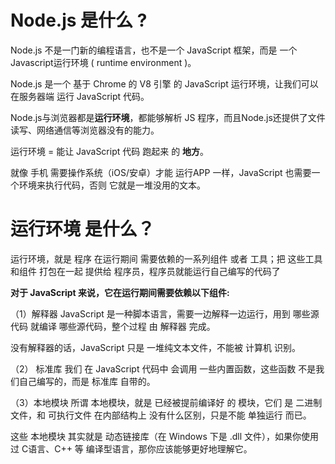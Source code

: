 # Node.js 是什么 ?   
Node.js 不是一门新的编程语言，也不是一个 JavaScript 框架，而是 一个 Javascript运行环境 ( runtime environment )。  

Node.js 是一个 基于 Chrome 的 V8 引擎 的 JavaScript 运行环境，让我们可以 在服务器端 运行 JavaScript 代码。  

Node.js与浏览器都是**运行环境**，都能够解析 JS 程序，而且Node.js还提供了文件读写、网络通信等浏览器没有的能力。  

运行环境 = 能让 JavaScript 代码 跑起来 的 **地方**。  

就像 手机 需要操作系统（iOS/安卓）才能 运行APP 一样，JavaScript 也需要一个环境来执行代码，否则 它就是一堆没用的文本。

# 运行环境 是什么？   

运行环境，就是 程序 在运行期间 需要依赖的一系列组件 或者 工具；把 这些工具和组件 打包在一起 提供给 程序员，程序员就能运行自己编写的代码了  

**对于 JavaScript 来说，它在运行期间需要依赖以下组件:**       

（1）解释器
JavaScript 是一种脚本语言，需要一边解释一边运行，用到 哪些源代码 就编译 哪些源代码，整个过程 由 解释器 完成。  

没有解释器的话，JavaScript 只是 一堆纯文本文件，不能被 计算机 识别。  


（2） 标准库
我们 在 JavaScript 代码中 会调用 一些内置函数，这些函数 不是我们自己编写的，而是 标准库 自带的。

（3）本地模块
所谓 本地模块，就是 已经被提前编译好 的 模块，它们 是 二进制文件，和 可执行文件 在内部结构上 没有什么区别，只是不能 单独运行 而已。  

这些 本地模块 其实就是 动态链接库（在 Windows 下是 .dll 文件），如果你使用过 C语言、C++ 等 编译型语言，那你应该能够更好地理解它。     




